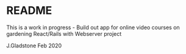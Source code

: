 # README

This is a work in progress - Build out app for online video courses on gardening
React/Rails with Webserver project

J.Gladstone Feb 2020
